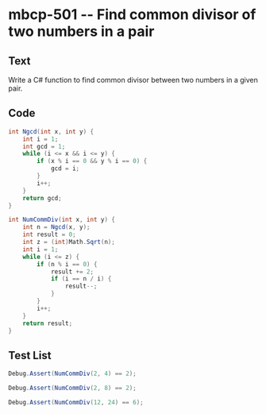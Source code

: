 # mbcp-501 -- Find common divisor of two numbers in a pair

## Text

Write a C# function to find common divisor between two numbers in a given pair.

## Code

```csharp
int Ngcd(int x, int y) {
    int i = 1;
    int gcd = 1;
    while (i <= x && i <= y) {
        if (x % i == 0 && y % i == 0) {
            gcd = i;
        }
        i++;
    }
    return gcd;
}

int NumCommDiv(int x, int y) {
    int n = Ngcd(x, y);
    int result = 0;
    int z = (int)Math.Sqrt(n);
    int i = 1;
    while (i <= z) {
        if (n % i == 0) {
            result += 2;
            if (i == n / i) {
                result--;
            }
        }
        i++;
    }
    return result;
}
```

## Test List

```csharp
Debug.Assert(NumCommDiv(2, 4) == 2);
```

```csharp
Debug.Assert(NumCommDiv(2, 8) == 2);
```

```csharp
Debug.Assert(NumCommDiv(12, 24) == 6);
```
